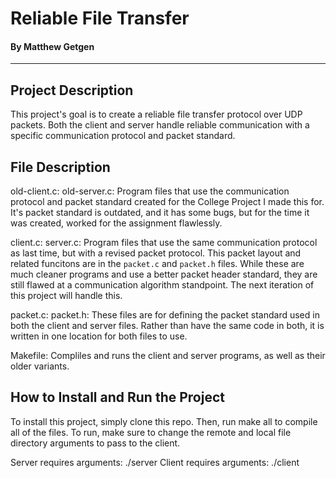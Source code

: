 # Reliable File Transfer
#### By Matthew Getgen
---

## Project Description
This project's goal is to create a reliable file transfer protocol over UDP packets.
Both the client and server handle reliable communication with a specific communication
protocol and packet standard.

## File Description
old-client.c:
old-server.c:
	Program files that use the communication protocol and packet standard created for the
	College Project I made this for. It's packet standard is outdated, and it has some
	bugs, but for the time it was created, worked for the assignment flawlessly.

client.c:
server.c:
	Program files that use the same communication protocol as last time, but with a 
	revised packet protocol. This packet layout and related funcitons are in the 
	`packet.c` and `packet.h` files. While these are much cleaner programs and use
	a better packet header standard, they are still flawed at a communication
	algorithm standpoint. The next iteration of this project will handle this.

packet.c:
packet.h:
	These files are for defining the packet standard used in both the client and server 
	files. Rather than have the same code in both, it is written in one location for
	both files to use.

Makefile:
	Compliles and runs the client and server programs, as well as their older variants.

## How to Install and Run the Project
To install this project, simply clone this repo. Then, run make all to compile all of the
files. To run, make sure to change the remote and local file directory arguments to pass to
the client.

Server requires arguments: ./server <Server Port>
Client requires arguments: ./client <Server IP> <Server Port> <Remote Path> <Local Path>


